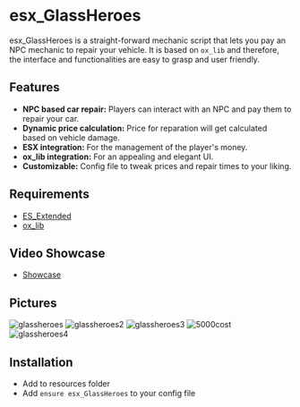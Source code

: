 # esx_GlassHeroes
esx_GlassHeroes is a straight-forward mechanic script that lets you pay an NPC mechanic to repair your vehicle. It is based on `ox_lib` and therefore, the interface and functionalities are easy to grasp and user friendly.

## Features
- **NPC based car repair:** Players can interact with an NPC and pay them to repair your car.
- **Dynamic price calculation:** Price for reparation will get calculated based on vehicle damage.
- **ESX integration:** For the management of the player's money.
- **ox_lib integration:** For an appealing and elegant UI.
- **Customizable:** Config file to tweak prices and repair times to your liking.

## Requirements
- [ES_Extended](https://github.com/esx-framework/esx_core)
- [ox_lib](https://github.com/your-repo/ox_lib)

## Video Showcase
- [Showcase](https://youtu.be/6kqTGYbzOnA)

## Pictures
![glassheroes](https://github.com/user-attachments/assets/537a1659-f307-42da-af98-188f7f20d17a)
![glassheroes2](https://github.com/user-attachments/assets/3fe30335-e7ac-4872-9b26-ed0b977278bc)
![glassheroes3](https://github.com/user-attachments/assets/a50a942a-a245-4476-bc11-2acab8eac476)
![5000cost](https://github.com/user-attachments/assets/08accb71-8765-43b8-854e-8cf36f719620)
![glassheroes4](https://github.com/user-attachments/assets/fe10d28c-8aa3-4cf1-b3a8-16009b0b794e)

## Installation
- Add to resources folder
- Add `ensure esx_GlassHeroes` to your config file
